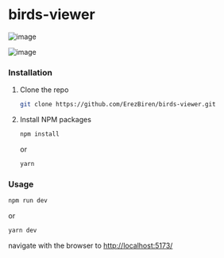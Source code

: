 # birds-viewer
![image](https://github.com/ErezBiren/birds-viewer/assets/7828909/036ecfd5-8ce4-4acf-95c2-c81041177b00)

![image](https://github.com/ErezBiren/birds-viewer/assets/7828909/8cb43074-9929-4abb-95a5-a23428c55e17)

### Installation

1. Clone the repo
   ```sh
   git clone https://github.com/ErezBiren/birds-viewer.git
   ```
2. Install NPM packages

   ```sh
   npm install
   ```

   or

   ```sh
   yarn
   ```

### Usage

```sh
npm run dev
```

or

```sh
yarn dev
```

<div>  
    navigate with the browser to
    <a href="http://localhost:5173/"> http://localhost:5173/</a
</div>
